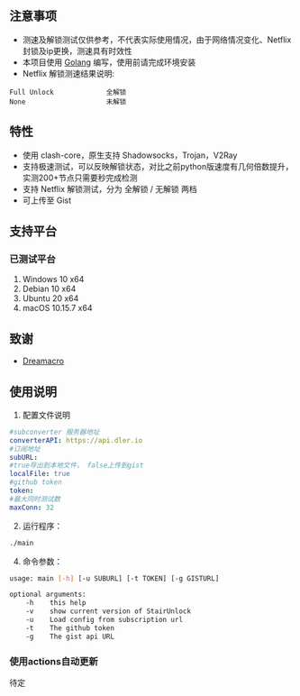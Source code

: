 ## 注意事项

- 测速及解锁测试仅供参考，不代表实际使用情况，由于网络情况变化、Netflix封锁及ip更换，测速具有时效性
- 本项目使用 [Golang](https://go.dev/) 编写，使用前请完成环境安装
- Netflix 解锁测速结果说明:

~~~~text
Full Unlock             全解锁
None                    未解锁
~~~~

## 特性

- 使用 clash-core，原生支持 Shadowsocks，Trojan，V2Ray
- 支持极速测试，可以反映解锁状态，对比之前python版速度有几何倍数提升，实测200+节点只需要秒完成检测
- 支持 Netflix 解锁测试，分为 全解锁 / 无解锁 两档
- 可上传至 Gist

## 支持平台

### 已测试平台

1. Windows 10 x64
2. Debian 10 x64
3. Ubuntu 20 x64
4. macOS 10.15.7 x64

## 致谢

- [Dreamacro](https://github.com/Dreamacro/clash)


## 使用说明

1. 配置文件说明

~~~~yaml
#subconverter 服务器地址
converterAPI: https://api.dler.io 
#订阅地址
subURL: 
#true导出到本地文件， false上传到gist
localFile: true
#github token
token: 
#最大同时测试数
maxConn: 32
~~~~

2. 运行程序：
~~~~bash
./main
~~~~

4. 命令参数：

~~~~bash
usage: main [-h] [-u SUBURL] [-t TOKEN] [-g GISTURL]

optional arguments:
	-h    this help
	-v    show current version of StairUnlock
	-u    Load config from subscription url
	-t    The github token
	-g    The gist api URL

~~~~

### 使用actions自动更新

待定